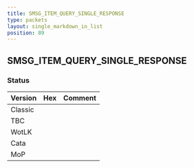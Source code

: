 ```yaml
---
title: SMSG_ITEM_QUERY_SINGLE_RESPONSE
type: packets
layout: single_markdown_in_list
position: 89
---
```


## SMSG_ITEM_QUERY_SINGLE_RESPONSE

### Status

Version    | Hex        | Comment
---------- | ---------- | ---------- 
Classic    |            |
TBC        |            |
WotLK      |            |
Cata       |            |
MoP        |            |